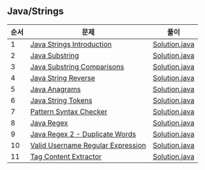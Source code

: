 ## Java/Strings
|순서|문제|풀이|
|---|---|---|
|1|[Java Strings Introduction](https://www.hackerrank.com/challenges/java-strings-introduction/problem)|[Solution.java](https://github.com/kim-junghun/HackerRank-solutions/blob/master/Practice/Java/Strings/Java%20Strings%20Introduction/Solution.java)|
|2|[Java Substring](https://www.hackerrank.com/challenges/java-substring/problem)|[Solution.java](https://github.com/kim-junghun/HackerRank-solutions/blob/master/Practice/Java/Strings/Java%20Substring/Solution.java)|
|3|[Java Substring Comparisons](https://www.hackerrank.com/challenges/java-string-compare/problem)|[Solution.java](https://github.com/kim-junghun/HackerRank-solutions/blob/master/Practice/Java/Strings/Java%20Substring%20Comparisons/Solution.java)|
|4|[Java String Reverse](https://www.hackerrank.com/challenges/java-string-reverse/problem)|[Solution.java](https://github.com/kim-junghun/HackerRank-solutions/blob/master/Practice/Java/Strings/Java%20String%20Reverse/Solution.java)|
|5|[Java Anagrams](https://www.hackerrank.com/challenges/java-anagrams/problem)|[Solution.java](https://github.com/kim-junghun/HackerRank-solutions/blob/master/Practice/Java/Strings/Java%20Anagrams/Solution.java)|
|6|[Java String Tokens](https://www.hackerrank.com/challenges/java-string-tokens/problem)|[Solution.java](https://github.com/kim-junghun/HackerRank-solutions/blob/master/Practice/Java/Strings/Java%20String%20Tokens/Solution.java)|
|7|[Pattern Syntax Checker](https://www.hackerrank.com/challenges/pattern-syntax-checker/problem)|[Solution.java](https://github.com/kim-junghun/HackerRank-solutions/blob/master/Practice/Java/Strings/Pattern%20Syntax%20Checker/Solution.java)|
|8|[Java Regex](https://www.hackerrank.com/challenges/java-regex/problem)|[Solution.java](https://github.com/kim-junghun/HackerRank-solutions/blob/master/Practice/Java/Strings/Java%20Regex/Solution.java)|
|9|[Java Regex 2 - Duplicate Words](https://www.hackerrank.com/challenges/duplicate-word/problem)|[Solution.java](https://github.com/kim-junghun/HackerRank-solutions/blob/master/Practice/Java/Strings/Java%20Regex%202%20-%20Duplicate%20Words/Solution.java)|
|10|[Valid Username Regular Expression](https://www.hackerrank.com/challenges/valid-username-checker/problem)|[Solution.java](https://github.com/kim-junghun/HackerRank-solutions/blob/master/Practice/Java/Strings/Valid%20Username%20Regular%20Expression/Solution.java)|
|11|[Tag Content Extractor](https://www.hackerrank.com/challenges/tag-content-extractor/problem)|[Solution.java](https://github.com/kim-junghun/HackerRank-solutions/blob/master/Practice/Java/Strings/Tag%20Content%20Extractor/Solution.java)|